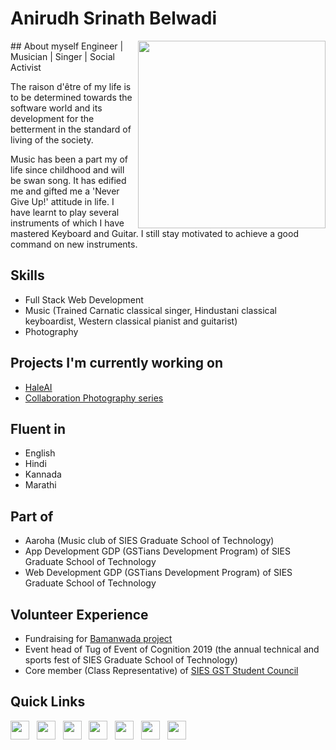 # Anirudh Srinath Belwadi

<img src="https://github.com/anirudhbelwadi/anirudhbelwadi/blob/master/images/Profile%20image.jpg" align="right" height="300">
## About myself
Engineer | Musician | Singer | Social Activist

The raison d'être of my life is to be determined towards the software world and its development for the betterment in the standard of living of the society.

Music has been a part my of life since childhood and will be swan song. It has edified me and gifted me a 'Never Give Up!' attitude in life. I have learnt to play several instruments of which I have mastered Keyboard and Guitar. I still stay motivated to achieve a good command on new instruments.

## Skills
- Full Stack Web Development
- Music (Trained Carnatic classical singer, Hindustani classical keyboardist, Western classical pianist and guitarist)
- Photography

## Projects I'm currently working on
- [HaleAI](https://www.linkedin.com/company/hale-ai/)
- [Collaboration Photography series](https://www.instagram.com/believed_it_after_clicking_it/)

## Fluent in
- English
- Hindi
- Kannada
- Marathi

## Part of
- Aaroha (Music club of SIES Graduate School of Technology)
- App Development GDP (GSTians Development Program) of SIES Graduate School of Technology
- Web Development GDP (GSTians Development Program) of SIES Graduate School of Technology

## Volunteer Experience
- Fundraising for [Bamanwada project](https://lnkd.in/gN8_KBu)
- Event head of Tug of Event of Cognition 2019 (the annual technical and sports fest of SIES Graduate School of Technology)
- Core member (Class Representative) of [SIES GST Student Council](https://www.linkedin.com/company/sies-gst-students-council/)

## Quick Links
<a href="https://www.linkedin.com/in/anirudh-belwadi-7a8707182/"><img height="30" src="https://github.com/anirudhbelwadi/anirudhbelwadi/blob/master/images/linkedin.png"></a>&nbsp;&nbsp;
<a href="https://github.com/anirudhbelwadi/anirudhbelwadi/blob/master/Resume-Anirudh-Belwadi.pdf"><img height="30" src="https://github.com/anirudhbelwadi/anirudhbelwadi/blob/master/images/resume.png"></a>&nbsp;&nbsp;
<a href="mailto:anirudh.belwadi@gmail.com"><img height="30" src="https://github.com/anirudhbelwadi/anirudhbelwadi/blob/master/images/email.png"></a>&nbsp;&nbsp;
<a href="https://www.instagram.com/believed_it_after_clicking_it/"><img height="30" src="https://github.com/anirudhbelwadi/anirudhbelwadi/blob/master/images/insta.png"></a>&nbsp;&nbsp;
<a href="https://www.youtube.com/channel/UC-cy4jShw808hNtrwucrI-Q"><img height="30" src="https://github.com/anirudhbelwadi/anirudhbelwadi/blob/master/images/youtube.png"></a>&nbsp;&nbsp;
<a href="https://www.facebook.com/anirudh.belwadi"><img height="30" src="https://github.com/anirudhbelwadi/anirudhbelwadi/blob/master/images/facebook.png"></a>&nbsp;&nbsp;
<a href="https://twitter.com/BelwadiAnirudh"><img height="30" src="https://github.com/anirudhbelwadi/anirudhbelwadi/blob/master/images/twitter.png"></a>

